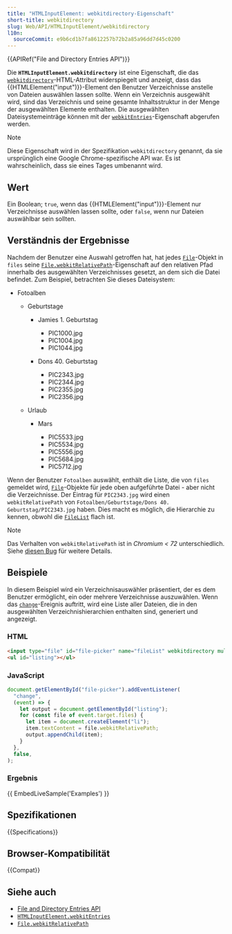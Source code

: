 ```yaml
---
title: "HTMLInputElement: webkitdirectory-Eigenschaft"
short-title: webkitdirectory
slug: Web/API/HTMLInputElement/webkitdirectory
l10n:
  sourceCommit: e9b6cd1b7fa8612257b72b2a85a96dd7d45c0200
---
```


{{APIRef("File and Directory Entries API")}}

Die **`HTMLInputElement.webkitdirectory`** ist eine Eigenschaft,
die das [`webkitdirectory`](/de/docs/Web/HTML/Reference/Elements/input/file#webkitdirectory)-HTML-Attribut widerspiegelt
und anzeigt, dass das {{HTMLElement("input")}}-Element den Benutzer Verzeichnisse anstelle von Dateien auswählen lassen sollte.
Wenn ein Verzeichnis ausgewählt wird, sind das Verzeichnis und seine gesamte Inhaltsstruktur in der Menge der ausgewählten Elemente enthalten.
Die ausgewählten Dateisystemeinträge können mit der [`webkitEntries`](/de/docs/Web/API/HTMLInputElement/webkitEntries)-Eigenschaft abgerufen werden.

> [!NOTE]
> Diese Eigenschaft wird in der Spezifikation `webkitdirectory` genannt, da sie ursprünglich eine Google Chrome-spezifische API war. Es ist wahrscheinlich, dass sie eines Tages umbenannt wird.

## Wert

Ein Boolean; `true`, wenn das {{HTMLElement("input")}}-Element nur Verzeichnisse auswählen lassen sollte, oder `false`, wenn nur Dateien auswählbar sein sollten.

## Verständnis der Ergebnisse

Nachdem der Benutzer eine Auswahl getroffen hat, hat jedes [`File`](/de/docs/Web/API/File)-Objekt in `files`
seine [`File.webkitRelativePath`](/de/docs/Web/API/File/webkitRelativePath)-Eigenschaft auf den relativen Pfad innerhalb
des ausgewählten Verzeichnisses gesetzt, an dem sich die Datei befindet. Zum Beispiel, betrachten Sie dieses Dateisystem:

- Fotoalben

  - Geburtstage

    - Jamies 1. Geburtstag

      - PIC1000.jpg
      - PIC1004.jpg
      - PIC1044.jpg

    - Dons 40. Geburtstag

      - PIC2343.jpg
      - PIC2344.jpg
      - PIC2355.jpg
      - PIC2356.jpg

  - Urlaub

    - Mars

      - PIC5533.jpg
      - PIC5534.jpg
      - PIC5556.jpg
      - PIC5684.jpg
      - PIC5712.jpg

Wenn der Benutzer `Fotoalben` auswählt, enthält die Liste, die von `files` gemeldet wird,
[`File`](/de/docs/Web/API/File)-Objekte für jede oben aufgeführte Datei - aber nicht die Verzeichnisse.
Der Eintrag für `PIC2343.jpg` wird einen `webkitRelativePath` von
`Fotoalben/Geburtstage/Dons 40. Geburtstag/PIC2343.jpg` haben. Dies macht es
möglich, die Hierarchie zu kennen, obwohl die [`FileList`](/de/docs/Web/API/FileList) flach ist.

> [!NOTE]
> Das Verhalten von `webkitRelativePath` ist in _Chromium < 72_ unterschiedlich. Siehe [diesen Bug](https://crbug.com/124187) für
> weitere Details.

## Beispiele

In diesem Beispiel wird ein Verzeichnisauswähler präsentiert, der es dem Benutzer ermöglicht, ein oder mehrere
Verzeichnisse auszuwählen. Wenn das [`change`](/de/docs/Web/API/HTMLElement/change_event)-Ereignis auftritt, wird eine Liste aller Dateien, die in den ausgewählten Verzeichnishierarchien enthalten sind, generiert und angezeigt.

### HTML

```html
<input type="file" id="file-picker" name="fileList" webkitdirectory multiple />
<ul id="listing"></ul>
```

### JavaScript

```js
document.getElementById("file-picker").addEventListener(
  "change",
  (event) => {
    let output = document.getElementById("listing");
    for (const file of event.target.files) {
      let item = document.createElement("li");
      item.textContent = file.webkitRelativePath;
      output.appendChild(item);
    }
  },
  false,
);
```

### Ergebnis

{{ EmbedLiveSample('Examples') }}

## Spezifikationen

{{Specifications}}

## Browser-Kompatibilität

{{Compat}}

## Siehe auch

- [File and Directory Entries API](/de/docs/Web/API/File_and_Directory_Entries_API)
- [`HTMLInputElement.webkitEntries`](/de/docs/Web/API/HTMLInputElement/webkitEntries)
- [`File.webkitRelativePath`](/de/docs/Web/API/File/webkitRelativePath)
